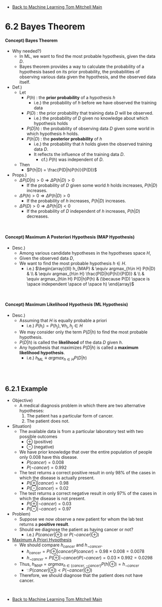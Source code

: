 * [Back to Machine Learning Tom Mitchell Main](../../main.md)

# 6.2 Bayes Theorem

#### Concept) Bayes Theorem
- Why needed?)
  - In ML, we want to find the most probable hypothesis, given the data $D$.
  - Bayes theorem provides a way to calculate the probability of a hypothesis based on its prior probability, the probabilities of observing various data given the hypothesis, and the observed data itself.
- Def.)
  - Let
    - $P(h)$ : the **prior probability** of a hypothesis $h$
      - i.e.) the probability of $h$ before we have observed the training data
    - $P(D)$ : the prior probability that training data $D$ will be observed.
      - i.e.) the probability of $D$ given no knowledge about which hypothesis holds
    - $P(D|h)$ : the probability of observing data $D$ given some world in which hypothesis $h$ holds.
    - $P(h|D)$ : the **posterior probability** of $h$
      - i.e.) the probability that $h$ holds given the observed training data $D$.
      - It reflects the influence of the training data $D$.
        - cf.) $P(h)$ was independent of $D$.
  - Then
    - $P(h|D) = \frac{P(D|h)P(h)}{P(D)}$
- Props.)
  - $\Delta P(D|h) \gt 0 \Rightarrow \Delta P(h|D) \gt 0$
    - If the probability of $D$ given some world $h$ holds increases, $P(h|D)$ increases.
  - $\Delta P(h) \gt 0 \Rightarrow \Delta P(h|D) \gt 0$
    - If the probability of $h$ increases, $P(h|D)$ increases.
  - $\Delta P(D) \gt 0 \Rightarrow \Delta P(h|D) \lt 0$
    - If the probability of $D$ independent of $h$ increases, $P(h|D)$ decreases.

<br>

#### Concept) Maximum A Posteriori Hypothesis (MAP Hypothesis)
- Desc.)
  - Among various candidate hypotheses in the hypotheses space $H$,
  - Given the observed data $D$,
  - We want to find the most probable hypothesis $h \in H$.
    - i.e.) $`\begin{array}{lll} h_{MAP} & \equiv argmax_{h\in H} P(h|D) & \\ & \equiv argmax_{h\in H} \frac{P(D|h)P(h)}{P(D)} & \\ & \equiv argmax_{h\in H} P(D|h)P(h) & (\because P(D) \space is \space independent \space of \space h) \end{array}`$


<br>

#### Concept) Maximum Likelihood Hypothesis (ML Hypothesis)
- Desc.)
  - Assuming that $H$ is equally probable a priori
    - i.e.) $P(h_i) = P(h_j), \forall h_i, h_j \in H$
  - We may consider only the term $P(D|h)$ to find the most probable hypothesis.
  - $P(D|h)$ is called the **likelihood** of the data $D$ given $h$.
  - Any hypothesis that maximizes $P(D|h)$ is called a **maximum likelihood hypothesis**.
    - i.e.) $h_{ML} \equiv argmax_{h \in H} P(D|h)$

<br><br>

## 6.2.1 Example
- Objective)
  - A medical diagnosis problem in which there are two alternative hypotheses: 
    1. The patient has a particular form of cancer. 
    2. The patient does not.
- Situation)
  - The available data is from a particular laboratory test with two possible outcomes
    - $\oplus$ (positive) 
    - $\ominus$ (negative)
  - We have prior knowledge that over the entire population of people only 0.008 have this disease.
    - $P(cancer)=0.008$
    - $P(\neg cancer)=0.992$
  - The test returns a correct positive result in only 98% of the cases in which the disease is actually present.
    - $P(\oplus | cancer) = 0.98$
    - $P(\ominus | cancer) = 0.02$
  - The test returns a correct negative result in only 97% of the cases in which the disease is not present.
    - $P(\oplus | \neg cancer) = 0.03$
    - $P(\ominus | \neg cancer) = 0.97$
- Problem)
  - Suppose we now observe a new patient for whom the lab test returns a **positive result**. 
  - Should we diagnose the patient as having cancer or not?
    - i.e.) $P(cancer | \oplus)$ or $P(\neg cancer | \oplus)$
- [Maximum A Priori Hypothesis](#concept-maximum-a-posteriori-hypothesis-map-hypothesis)
  - We should compare $h_{cancer}$ and $h_{\neg cancer}$.
    - $h_{cancer} = P(\oplus|cancer)P(cancer) = 0.98 \times 0.008 = 0.0078$
    - $h_{\neg cancer} = P(\oplus|\neg cancer)P(\neg cancer) = 0.03 \times 0.992 = 0.0298$
  - Thus, $h_{MAP} = argmax_{h \in \lbrace cancer, \neg cancer \rbrace} P(h|\oplus) = h_{\neg cancer}$
    - $\because P(cancer | \oplus) \lt P(\neg cancer | \oplus)$
  - Therefore, we should diagnose that the patient does not have cancer.



<br>

* [Back to Machine Learning Tom Mitchell Main](../../main.md)